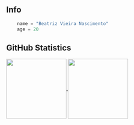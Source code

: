 ## **Info**

```python
    name = "Beatriz Vieira Nascimento"
    age = 20
```
  ## **GitHub Statistics**

<a href="https://github.com/Beatrizvn">
  <img align="center" height="160em" src="https://github-readme-stats.vercel.app/api?username=Beatrizvn&show_icons=true&theme=graywhite&include_all_commits=true&count_private=true"/>

</a>
<a href="https://github.com/Beatrizvn">
  <img align="center" height="160em" src="https://github-readme-stats.vercel.app/api/top-langs/?username=Beatrizvn&layout=compact&langs_count=7&theme=graywhite"/>
</a>

